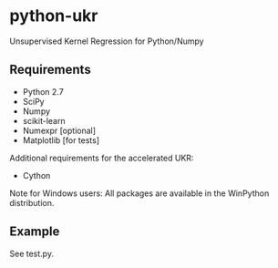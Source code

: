 # python-ukr
Unsupervised Kernel Regression for Python/Numpy

## Requirements
* Python 2.7
* SciPy
* Numpy
* scikit-learn
* Numexpr [optional]
* Matplotlib [for tests]

Additional requirements for the accelerated UKR:
* Cython

Note for Windows users: All packages are available in the WinPython distribution.

## Example
See test.py.
